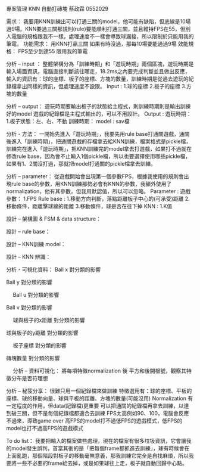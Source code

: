 專案管理
KNN 自動打磚塊
蔡政霖 0552029

需求：
我要用KNN訓練出可以打通三關的model，他可能有缺陷，但底線是10場過9場。KNN要過三關那規則(rule)要能順利打通三關，並且維持FPS在55，但別人電腦的規格跟我不一樣，處理速度不一樣會導致球漏接，所以限制於只能用我的筆電。
功能需求：
用KNN打贏三關
如果有時沒過，那每10場要能通過9場
效能規格：
FPS至少到達55
限用我的筆電


分析 – input ：
整體架構分為「訓練時期」和「遊玩時期」兩個區塊，遊玩時期是輸入場面資訊，電腦直接判斷該往哪走，18.2ms之內要完成判斷並且做出反應，輸入的資訊有：球的座標、板子的座標、方塊的數量，訓練時期是從過去遊玩的紀錄檔拿出同樣的資訊，但處理速度不設限。
Input : 
1.球的座標
2.板子的座標
3.方塊的數量


分析 – output：
遊玩時期要輸出板子的狀態給主程式，則訓練時期則是輸出訓練好的model
遊戲的紀錄檔是主程式輸出的，可以不用設計。
Output : 
遊玩時期：
1.板子狀態：左、右、不動
訓練時期：
	model : sav檔

分析 - 方法：
一開始先進入「遊玩時期」，我要先用rule base打通關遊戲，通關後進入「訓練時期」，把通關遊戲的存檔拿去給KNN訓練，檔案格式是pickle檔，訓練完在進入「遊玩時期」，把KNN訓練完的model拿去打遊戲，如果打不過就在修改rule base，因為會不止輸入1個pickle檔，所以也要選擇使用哪些pickle檔，如果有1、2關沒打過，那就把model打通關的pickle檔拿去訓練。

分析 – parameter：
從遊戲開始會出現第一個參數FPS，根據我使用的規則會出現rule base的參數，用KNN訓練那勢必會有KNN的參數，我額外使用了normalization，他有其參數，但我用默認值，所以可以忽略。
Parameter : 
遊戲參數：
1.FPS
Rule base :
1.移動方向判斷，落點距離板子中心的(可承受)距離
2.移動條件，距離擊球線的距離
3.移動條件，球是否在往下掉
KNN : 
1.K值


設計 – 架構圖 & FSM & data structure：
 

設計 – rule base：
  
設計 – KNN訓練 model：
 

設計 – KNN 辨識：
 










分析 - 可視化資料：
Ball x 對分類的影響
	 
Ball y 對分類的影響
	 

 
Ball u 對分類的影響
	 
Ball v 對分類的影響
	 

 
球與板子的x距離 對分類的影響
	 
球與板子的y距離 對分類的影響	 

 
板子座標 對分類的影響
	 
磚塊數量 對分類的影響	 

 
分析 – 資料可視化：
將每項特徵normalization 後 平方和後開根號，觀察其特徵分布是否符理想
 

分析 – 秘笈分享：
很難只用一個紀錄檔來做訓練
特徵選用有：球的座標、平板的座標、球的移動向量、球與平板的距離、方塊的數量(可能沒用)
Normalization 有一定程度的作用，但data(記錄檔)更重要
可以把通關的紀錄檔再拿去訓練，以達到破三關，但不是每個紀錄檔都適合去訓練
FPS太高例如90、100，電腦會反應不過來，導致game over
高FPS的model打不過低FPS的遊戲模式，低FPS的model也打不過高FPS的遊戲模式

To do list：
我要把輸入的檔案做些處理，現在的檔案有很多垃圾資訊，它會讓我的model發生誤判，首當其衝的是「把每個frame都抓進去訓練」，球有時候會在上面亂跑，那個階段對板子的移動毫無意義，那我訓練它完全是自找麻煩，所以我要將一些不必要的frame給去掉，或是如果球往上走，板子就自動回歸中心點。

